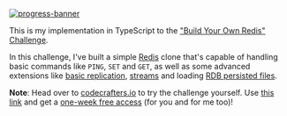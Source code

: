 [![progress-banner](https://backend.codecrafters.io/progress/redis/f1273bab-4611-4830-917c-b39cf35cb5a8)](https://app.codecrafters.io/users/feliposz)

This is my implementation in TypeScript to the
["Build Your Own Redis" Challenge](https://codecrafters.io/challenges/redis).

In this challenge, I've built a simple [Redis](https://redis.io/) clone that's capable of handling
basic commands like `PING`, `SET` and `GET`, as well as some advanced extensions like [basic replication](https://redis.io/docs/management/replication/),
[streams](https://redis.io/docs/data-types/streams/) and loading [RDB persisted files](https://redis.io/docs/management/persistence/).

**Note**: Head over to
[codecrafters.io](https://app.codecrafters.io/r/comfortable-squirrel-392164) to try the challenge yourself. Use [this link](https://app.codecrafters.io/r/comfortable-squirrel-392164) and get a [one-week free access](https://app.codecrafters.io/r/comfortable-squirrel-392164) (for you and for me too)!
